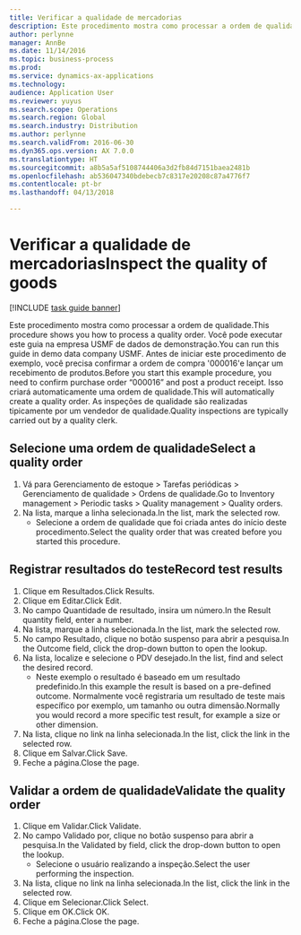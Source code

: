 ```yaml
---
title: Verificar a qualidade de mercadorias
description: Este procedimento mostra como processar a ordem de qualidade.
author: perlynne
manager: AnnBe
ms.date: 11/14/2016
ms.topic: business-process
ms.prod: 
ms.service: dynamics-ax-applications
ms.technology: 
audience: Application User
ms.reviewer: yuyus
ms.search.scope: Operations
ms.search.region: Global
ms.search.industry: Distribution
ms.author: perlynne
ms.search.validFrom: 2016-06-30
ms.dyn365.ops.version: AX 7.0.0
ms.translationtype: HT
ms.sourcegitcommit: a8b5a5af5108744406a3d2fb84d7151baea2481b
ms.openlocfilehash: ab536047340bdebecb7c8317e20208c87a4776f7
ms.contentlocale: pt-br
ms.lasthandoff: 04/13/2018

---
```

# <a name="inspect-the-quality-of-goods"></a><span data-ttu-id="a6a4e-103">Verificar a qualidade de mercadorias</span><span class="sxs-lookup"><span data-stu-id="a6a4e-103">Inspect the quality of goods</span></span>

[!INCLUDE [task guide banner](../../includes/task-guide-banner.md)]

<span data-ttu-id="a6a4e-104">Este procedimento mostra como processar a ordem de qualidade.</span><span class="sxs-lookup"><span data-stu-id="a6a4e-104">This procedure shows you how to process a quality order.</span></span> <span data-ttu-id="a6a4e-105">Você pode executar este guia na empresa USMF de dados de demonstração.</span><span class="sxs-lookup"><span data-stu-id="a6a4e-105">You can run this guide in demo data company USMF.</span></span> <span data-ttu-id="a6a4e-106">Antes de iniciar este procedimento de exemplo, você precisa confirmar a ordem de compra '000016'e lançar um recebimento de produtos.</span><span class="sxs-lookup"><span data-stu-id="a6a4e-106">Before you start this example procedure, you need to confirm purchase order “000016” and post a product receipt.</span></span> <span data-ttu-id="a6a4e-107">Isso criará automaticamente uma ordem de qualidade.</span><span class="sxs-lookup"><span data-stu-id="a6a4e-107">This will automatically create a quality order.</span></span> <span data-ttu-id="a6a4e-108">As inspeções de qualidade são realizadas tipicamente por um vendedor de qualidade.</span><span class="sxs-lookup"><span data-stu-id="a6a4e-108">Quality inspections are typically carried out by a quality clerk.</span></span>


## <a name="select-a-quality-order"></a><span data-ttu-id="a6a4e-109">Selecione uma ordem de qualidade</span><span class="sxs-lookup"><span data-stu-id="a6a4e-109">Select a quality order</span></span>
1. <span data-ttu-id="a6a4e-110">Vá para Gerenciamento de estoque > Tarefas periódicas > Gerenciamento de qualidade > Ordens de qualidade.</span><span class="sxs-lookup"><span data-stu-id="a6a4e-110">Go to Inventory management > Periodic tasks > Quality management > Quality orders.</span></span>
2. <span data-ttu-id="a6a4e-111">Na lista, marque a linha selecionada.</span><span class="sxs-lookup"><span data-stu-id="a6a4e-111">In the list, mark the selected row.</span></span>
    * <span data-ttu-id="a6a4e-112">Selecione a ordem de qualidade que foi criada antes do início deste procedimento.</span><span class="sxs-lookup"><span data-stu-id="a6a4e-112">Select the quality order that was created before you started this procedure.</span></span>  

## <a name="record-test-results"></a><span data-ttu-id="a6a4e-113">Registrar resultados do teste</span><span class="sxs-lookup"><span data-stu-id="a6a4e-113">Record test results</span></span>
1. <span data-ttu-id="a6a4e-114">Clique em Resultados.</span><span class="sxs-lookup"><span data-stu-id="a6a4e-114">Click Results.</span></span>
2. <span data-ttu-id="a6a4e-115">Clique em Editar.</span><span class="sxs-lookup"><span data-stu-id="a6a4e-115">Click Edit.</span></span>
3. <span data-ttu-id="a6a4e-116">No campo Quantidade de resultado, insira um número.</span><span class="sxs-lookup"><span data-stu-id="a6a4e-116">In the Result quantity field, enter a number.</span></span>
4. <span data-ttu-id="a6a4e-117">Na lista, marque a linha selecionada.</span><span class="sxs-lookup"><span data-stu-id="a6a4e-117">In the list, mark the selected row.</span></span>
5. <span data-ttu-id="a6a4e-118">No campo Resultado, clique no botão suspenso para abrir a pesquisa.</span><span class="sxs-lookup"><span data-stu-id="a6a4e-118">In the Outcome field, click the drop-down button to open the lookup.</span></span>
6. <span data-ttu-id="a6a4e-119">Na lista, localize e selecione o PDV desejado.</span><span class="sxs-lookup"><span data-stu-id="a6a4e-119">In the list, find and select the desired record.</span></span>
    * <span data-ttu-id="a6a4e-120">Neste exemplo o resultado é baseado em um resultado predefinido.</span><span class="sxs-lookup"><span data-stu-id="a6a4e-120">In this example the result is based on a pre-defined outcome.</span></span> <span data-ttu-id="a6a4e-121">Normalmente você registraria um resultado de teste mais específico por exemplo, um tamanho ou outra dimensão.</span><span class="sxs-lookup"><span data-stu-id="a6a4e-121">Normally you would record a more specific test result, for example a size or other dimension.</span></span>  
7. <span data-ttu-id="a6a4e-122">Na lista, clique no link na linha selecionada.</span><span class="sxs-lookup"><span data-stu-id="a6a4e-122">In the list, click the link in the selected row.</span></span>
8. <span data-ttu-id="a6a4e-123">Clique em Salvar.</span><span class="sxs-lookup"><span data-stu-id="a6a4e-123">Click Save.</span></span>
9. <span data-ttu-id="a6a4e-124">Feche a página.</span><span class="sxs-lookup"><span data-stu-id="a6a4e-124">Close the page.</span></span>

## <a name="validate-the-quality-order"></a><span data-ttu-id="a6a4e-125">Validar a ordem de qualidade</span><span class="sxs-lookup"><span data-stu-id="a6a4e-125">Validate the quality order</span></span>
1. <span data-ttu-id="a6a4e-126">Clique em Validar.</span><span class="sxs-lookup"><span data-stu-id="a6a4e-126">Click Validate.</span></span>
2. <span data-ttu-id="a6a4e-127">No campo Validado por, clique no botão suspenso para abrir a pesquisa.</span><span class="sxs-lookup"><span data-stu-id="a6a4e-127">In the Validated by field, click the drop-down button to open the lookup.</span></span>
    * <span data-ttu-id="a6a4e-128">Selecione o usuário realizando a inspeção.</span><span class="sxs-lookup"><span data-stu-id="a6a4e-128">Select the user performing the inspection.</span></span>  
3. <span data-ttu-id="a6a4e-129">Na lista, clique no link na linha selecionada.</span><span class="sxs-lookup"><span data-stu-id="a6a4e-129">In the list, click the link in the selected row.</span></span>
4. <span data-ttu-id="a6a4e-130">Clique em Selecionar.</span><span class="sxs-lookup"><span data-stu-id="a6a4e-130">Click Select.</span></span>
5. <span data-ttu-id="a6a4e-131">Clique em OK.</span><span class="sxs-lookup"><span data-stu-id="a6a4e-131">Click OK.</span></span>
6. <span data-ttu-id="a6a4e-132">Feche a página.</span><span class="sxs-lookup"><span data-stu-id="a6a4e-132">Close the page.</span></span>

